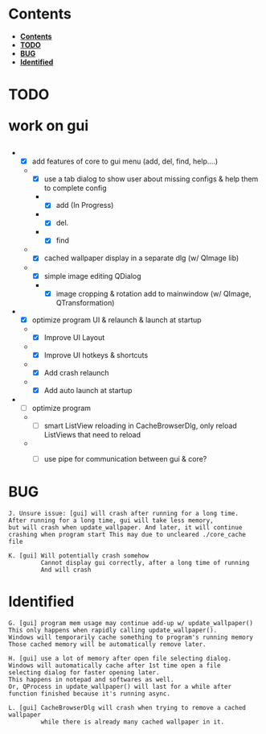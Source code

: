 # **Contents**

- [**Contents**](#contents)
- [**TODO**](#todo)
- [**BUG**](#bug)
- [**Identified**](#identified)



# **TODO**

<span style="font-size:2em;">

**work on gui**

</span>

 * - [X] add features of core to gui menu (add, del, find, help....)
        
   * - [x] use a tab dialog to show user about missing configs & help them to complete config
      * - [x] add (In Progress)
      * - [x] del.
      * - [x] find
    
    * - [x] cached wallpaper display in a separate dlg (w/ QImage lib)
    
    * - [X] simple image editing QDialog
      * - [X] image cropping & rotation add to mainwindow (w/ QImage, QTransformation)

 * - [X] optimize program UI & relaunch & launch at startup
    
   * - [X] Improve UI Layout
   * - [X] Improve UI hotkeys & shortcuts
    
   * - [X] Add crash relaunch
   * - [X] Add auto launch at startup
    
 * - [ ] optimize program
    
   * - [ ] smart ListView reloading in CacheBrowserDlg, only reload ListViews that need to reload
   * - [ ] use pipe for communication between gui & core?


# **BUG**

    J. Unsure issue: [gui] will crash after running for a long time.
    After running for a long time, gui will take less memory,
    but will crash when update_wallpaper. And later, it will continue
    crashing when program start This may due to uncleared ./core_cache file
    
    K. [gui] Will potentially crash somehow
             Cannot display gui correctly, after a long time of running
          	 And will crash

# **Identified**

    G. [gui] program mem usage may continue add-up w/ update_wallpaper()
    This only happens when rapidly calling update_wallpaper().
    Windows will temporarily cache something to program's running memory
    Those cached memory will be automatically remove later.
    
    H. [gui] use a lot of memory after open file selecting dialog.
    Windows will automatically cache after 1st time open a file
    selecting dialog for faster opening later.
    This happens in notepad and softwares as well.
    Or, QProcess in update_wallpaper() will last for a while after
    function finished because it's running async.
    
    L. [gui] CacheBrowserDlg will crash when trying to remove a cached wallpaper
             while there is already many cached wallpaper in it.
